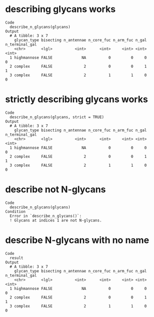 # describing glycans works

    Code
      describe_n_glycans(glycans)
    Output
      # A tibble: 3 x 7
        glycan_type bisecting n_antennae n_core_fuc n_arm_fuc n_gal n_terminal_gal
        <chr>       <lgl>          <int>      <int>     <int> <int>          <int>
      1 highmannose FALSE             NA          0         0     0              0
      2 complex     FALSE              2          0         0     1              1
      3 complex     FALSE              2          1         1     0              0

# strictly describing glycans works

    Code
      describe_n_glycans(glycans, strict = TRUE)
    Output
      # A tibble: 3 x 7
        glycan_type bisecting n_antennae n_core_fuc n_arm_fuc n_gal n_terminal_gal
        <chr>       <lgl>          <int>      <int>     <int> <int>          <int>
      1 highmannose FALSE             NA          0         0     0              0
      2 complex     FALSE              2          0         0     1              1
      3 complex     FALSE              2          1         1     0              0

# describe not N-glycans

    Code
      describe_n_glycans(glycans)
    Condition
      Error in `describe_n_glycans()`:
      ! Glycans at indices 1 are not N-glycans.

# describe N-glycans with no name

    Code
      result
    Output
      # A tibble: 3 x 7
        glycan_type bisecting n_antennae n_core_fuc n_arm_fuc n_gal n_terminal_gal
        <chr>       <lgl>          <int>      <int>     <int> <int>          <int>
      1 highmannose FALSE             NA          0         0     0              0
      2 complex     FALSE              2          0         0     1              1
      3 complex     FALSE              2          1         1     0              0

